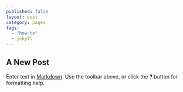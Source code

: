 ```yaml
---
published: false
layout: post
category: pages
tags: 
  - "how-to"
  - jekyll
---
```


## A New Post

Enter text in [Markdown](http://daringfireball.net/projects/markdown/). Use the toolbar above, or click the **?** button for formatting help.
